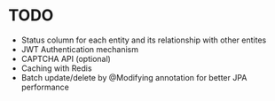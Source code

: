 # TODO
- Status column for each entity and its relationship with other entites
- JWT Authentication mechanism
- CAPTCHA API (optional)
- Caching with Redis
- Batch update/delete by @Modifying annotation for better JPA performance